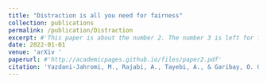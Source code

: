 ```yaml
---
title: "Distraction is all you need for fairness"
collection: publications
permalink: /publication/Distraction
excerpt: #'This paper is about the number 2. The number 3 is left for future work.'
date: 2022-01-01
venue: 'arXiv '
paperurl: #'http://academicpages.github.io/files/paper2.pdf'
citation: 'Yazdani-Jahromi, M., Rajabi, A., Tayebi, A., & Garibay, O. O. (2022). Distraction is all you need for fairness. arXiv preprint arXiv:2203.07593.'
---
```

